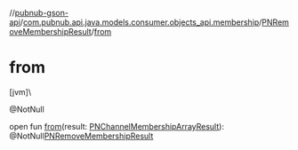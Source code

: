 //[pubnub-gson-api](../../../index.md)/[com.pubnub.api.java.models.consumer.objects_api.membership](../index.md)/[PNRemoveMembershipResult](index.md)/[from](from.md)

# from

[jvm]\

@NotNull

open fun [from](from.md)(result: [PNChannelMembershipArrayResult](../../../../../pubnub-kotlin/pubnub-kotlin-api/pubnub-kotlin-api/com.pubnub.api.models.consumer.objects.membership/-p-n-channel-membership-array-result/index.md)): @NotNull[PNRemoveMembershipResult](index.md)
